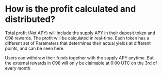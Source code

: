 # How is the profit calculated and distributed?

Total profit (Net APY) will include the supply APY in their deposit token and C98 rewards. The profit will be calculated in real-time. Each token has a different set of Parameters that determines their actual yields at different points, and can be seen here.&#x20;

Users can withdraw their funds together with the supply APY anytime. But the external rewards in C98 will only be claimable at 0:00 UTC on the 3rd of every month.&#x20;
